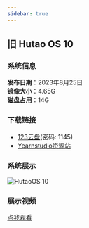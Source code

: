 ```yaml
---
sidebar: true
---
```

## 旧 Hutao OS 10

### 系统信息

**发布日期**：2023年8月25日<br>
**镜像大小**：4.65G<br>
**磁盘占用**：14G<br>

### 下载链接

- [123云盘](https://www.123pan.cn/s/RF1eVv-tp413.html)(密码: 1145)
- [Yearnstudio资源站](https://alist.yearnstudio.cn/123pan/%F0%9F%92%BF%E7%B3%BB%E7%BB%9F%E9%95%9C%E5%83%8F%20%C2%B7%20System%20Images%E2%80%8E%E2%80%8E%E2%80%8E%E2%80%8E%E2%80%8E%E2%80%8E/Windows/%E7%AC%AC%E4%B8%89%E6%96%B9%E4%BF%AE%E6%94%B9%E7%89%88/Windows%20Hutao%20OS%20By@%E8%83%A1%E6%A1%83%E7%8E%A9VM/Hutao%20OS%2010%20V1.0.iso)

### 系统展示

![HutaoOS 10](/old-os10.png)

### 展示视频

[点我观看](https://www.bilibili.com/video/BV19G411o76n)